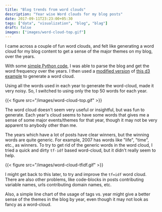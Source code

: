 ```yaml
---
title: "Blog trends from word clouds"
description: "Year wise Word clouds for my blog posts"
date: 2017-09-11T23:23:00+05:30
tags: ["data", "visualization", "blog", "blag"]
draft: false
images: ["images/word-cloud-top.gif"]
---
```


I came across a couple of fun word clouds, and felt like generating a word cloud
for my blog content to get a sense of the major themes on my blog, over the
years.

With some [simple Python code](https://github.com/punchagan/data-projects/blob/master/blog/process%5Fdata.py#L134), I was able to parse the blog and get the word
frequency over the years. I then used a [modified version](https://github.com/punchagan/data-projects/blob/master/blog/viz.js) of [this d3 example](http://bl.ocks.org/lorenzopub/820bec1dafa6a5cd11aa23c1268edcbf) to
generate a word cloud.

Using all the words used in each year to generate the word-cloud, made it very
noisy. So, I switched to using only the top 50 words for each year.

{{< figure src="/images/word-cloud-top.gif" >}}

The word cloud doesn't seem very useful or insightful, but was fun to generate.
Each year's cloud seems to have some words that gives me a sense of some major
events/themes for that year, though it may not be very apparent to anybody other
than me.

The years which have a lot of posts have clear winners, but the winning words
are quite generic. For example, 2007 has words like "life", "time", etc., as
winners. To try to get rid of the generic words in the word cloud, I tried a
quick and dirty `tf-idf` based word-cloud, but it didn't really seem to help.

{{< figure src="/images/word-cloud-tfidf.gif" >}}

I might get back to this later, to try and improve the `tf=idf` word cloud.
There are also other problems, like code-blocks in posts contributing variable
names, urls contributing domain names, etc.

Also, a simple line chart of the usage of tags vs. year might give a better
sense of the themes in the blog by year, even though it may not look as fancy as
a word-cloud.
